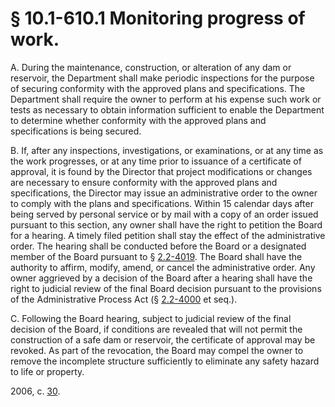 # § 10.1-610.1 Monitoring progress of work.

<p>A. During the maintenance, construction, or alteration of any dam or reservoir, the Department shall make periodic inspections for the purpose of securing conformity with the approved plans and specifications. The Department shall require the owner to perform at his expense such work or tests as necessary to obtain information sufficient to enable the Department to determine whether conformity with the approved plans and specifications is being secured.</p><p>B. If, after any inspections, investigations, or examinations, or at any time as the work progresses, or at any time prior to issuance of a certificate of approval, it is found by the Director that project modifications or changes are necessary to ensure conformity with the approved plans and specifications, the Director may issue an administrative order to the owner to comply with the plans and specifications. Within 15 calendar days after being served by personal service or by mail with a copy of an order issued pursuant to this section, any owner shall have the right to petition the Board for a hearing. A timely filed petition shall stay the effect of the administrative order. The hearing shall be conducted before the Board or a designated member of the Board pursuant to § <a href='http://law.lis.virginia.gov/vacode/2.2-4019/'>2.2-4019</a>. The Board shall have the authority to affirm, modify, amend, or cancel the administrative order. Any owner aggrieved by a decision of the Board after a hearing shall have the right to judicial review of the final Board decision pursuant to the provisions of the Administrative Process Act (§ <a href='http://law.lis.virginia.gov/vacode/2.2-4000/'>2.2-4000</a> et seq.).</p><p>C. Following the Board hearing, subject to judicial review of the final decision of the Board, if conditions are revealed that will not permit the construction of a safe dam or reservoir, the certificate of approval may be revoked. As part of the revocation, the Board may compel the owner to remove the incomplete structure sufficiently to eliminate any safety hazard to life or property.</p><p>2006, c. <a href='http://lis.virginia.gov/cgi-bin/legp604.exe?061+ful+CHAP0030'>30</a>.</p>